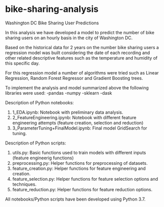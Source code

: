 # bike-sharing-analysis
Washington DC Bike Sharing User Predictions

In this analysis we have developed a model to predict the number of bike sharing users on an hourly basis in the city of Washington DC.

Based on the historical data for 2 years on the number bike sharing users a regression model was built considering the date of each recording and other related descriptive features such as the temperature and humidity of this specific day.

For this regression model a number of algorithms were tried such as Linear Regression, Random Forest Regressor and Gradient Boosting trees.

To implement the analysis and model summarized above the following libraries were used:
-pandas
-numpy
-sklearn
-dask

Description of Python notebooks:
1) 1_EDA.ipynb: Notebook with preliminary data analysis.
2) 2_FeatureEngineering.ipynb: Notebook with different feature engineering attempts (feature creation, selection and reduction)
3) 3_ParameterTuning+FinalModel.ipynb: Final model GridSearch for tuning.


Description of Python scripts:
1) utils.py: Basic functions used to train models with different inputs (feature engineerig functions)
2) preprocessing.py: Helper functions for preprocessing of datasets.
3) feature_creation.py: Helper functions for feature engineering and creation.
4) feature_selection.py: Helper functions for feature selection options and techniques.
5) feature_reduction.py: Helper functions for feature reduction options.

All notebooks/Python scripts have been developed using Python 3.7.